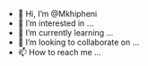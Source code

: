 - 👋 Hi, I’m @Mkhipheni
- 👀 I’m interested in ...
- 🌱 I’m currently learning ...
- 💞️ I’m looking to collaborate on ...
- 📫 How to reach me ...

<!---
Mkhipheni/Mkhipheni is a ✨ special ✨ repository because its `README.md` (this file) appears on your GitHub profile.
You can click the Preview link to take a look at your changes.
--->
